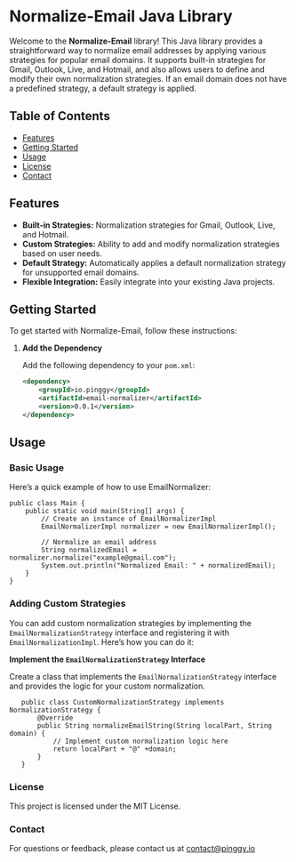 # Normalize-Email Java Library

Welcome to the **Normalize-Email** library! This Java library provides a 
straightforward way to normalize email addresses by applying various strategies 
for popular email domains. It supports built-in strategies for Gmail, Outlook, Live, 
and Hotmail, and also allows users to define and modify their own normalization 
strategies. If an email domain does not have a predefined strategy, a default strategy 
is applied.

## Table of Contents

- [Features](#features)
- [Getting Started](#getting-started)
- [Usage](#usage)
- [License](#license)
- [Contact](#contact)

## Features

- **Built-in Strategies:** Normalization strategies for Gmail, Outlook, Live, and Hotmail.
- **Custom Strategies:** Ability to add and modify normalization strategies based on user needs.
- **Default Strategy:** Automatically applies a default normalization strategy for unsupported email domains.
- **Flexible Integration:** Easily integrate into your existing Java projects.

## Getting Started

To get started with Normalize-Email, follow these instructions:

1. **Add the Dependency**

   Add the following dependency to your `pom.xml`:

   ```xml
   <dependency>
       <groupId>io.pinggy</groupId>
       <artifactId>email-normalizer</artifactId>
       <version>0.0.1</version>
   </dependency>

## Usage

### Basic Usage

Here’s a quick example of how to use EmailNormalizer:
    
    public class Main {
        public static void main(String[] args) {
            // Create an instance of EmailNormalizerImpl
            EmailNormalizerImpl normalizer = new EmailNormalizerImpl();
            
            // Normalize an email address
            String normalizedEmail = normalizer.normalize("example@gmail.com");
            System.out.println("Normalized Email: " + normalizedEmail);
        }
    }


### Adding Custom Strategies

You can add custom normalization strategies by implementing the `EmailNormalizationStrategy` interface and registering it with `EmailNormalizationImpl`. Here’s how you can do it:

**Implement the `EmailNormalizationStrategy` Interface**

   Create a class that implements the `EmailNormalizationStrategy` interface and provides the logic for your custom normalization.


    
       public class CustomNormalizationStrategy implements NormalizationStrategy {
           @Override
           public String normalizeEmailString(String localPart, String domain) {
               // Implement custom normalization logic here
               return localPart + "@" +domain;
           }
       }

### License
This project is licensed under the MIT License.

### Contact
For questions or feedback, please contact us at contact@pinggy.io